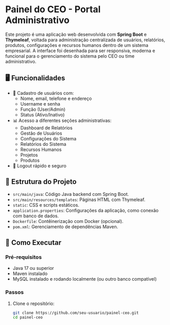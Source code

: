 # Painel do CEO - Portal Administrativo

Este projeto é uma aplicação web desenvolvida com **Spring Boot** e **Thymeleaf**, voltada para administração centralizada de usuários, relatórios, produtos, configurações e recursos humanos dentro de um sistema empresarial. A interface foi desenhada para ser responsiva, moderna e funcional para o gerenciamento do sistema pelo CEO ou time administrativo.

## 🖥️ Funcionalidades

- 🔐 Cadastro de usuários com:
  - Nome, email, telefone e endereço
  - Username e senha
  - Função (User/Admin)
  - Status (Ativo/Inativo)
- 📊 Acesso a diferentes seções administrativas:
  - Dashboard de Relatórios
  - Gestão de Usuários
  - Configurações do Sistema
  - Relatórios do Sistema
  - Recursos Humanos
  - Projetos
  - Produtos
- 🚪 Logout rápido e seguro

## 📂 Estrutura do Projeto

- `src/main/java`: Código Java backend com Spring Boot.
- `src/main/resources/templates`: Páginas HTML com Thymeleaf.
- `static`: CSS e scripts estáticos.
- `application.properties`: Configurações da aplicação, como conexão com banco de dados.
- `Dockerfile`: Contêinerização com Docker (opcional).
- `pom.xml`: Gerenciamento de dependências Maven.

## 🚀 Como Executar

### Pré-requisitos

- Java 17 ou superior
- Maven instalado
- MySQL instalado e rodando localmente (ou outro banco compatível)

### Passos

1. Clone o repositório:
   ```bash
   git clone https://github.com/seu-usuario/painel-ceo.git
   cd painel-ceo
